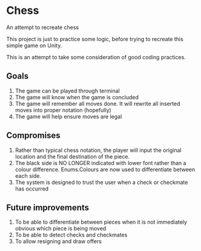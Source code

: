 # Chess

An attempt to recreate chess

This project is just to practice some logic, before trying to recreate this simple game on Unity.

This is an attempt to take some consideration of good coding practices.

## Goals 
1. The game can be played through terminal
2. The game will know when the game is concluded
3. The game will remember all moves done. It will rewrite all inserted moves into proper notation (hopefully)
4. The game will help ensure moves are legal



## Compromises 
1. Rather than typical chess notation, the player will input the original location and the final destination of the piece.
2. The black side is NO LONGER indicated with lower font rather than a colour difference. Enums.Colours are now used to differentiate between each side.
3. The system is designed to trust the user when a check or checkmate has occurred

## Future improvements
1. To be able to differentiate between pieces when it is not immediately obvious which piece is being moved
2. To be able to detect checks and checkmates
3. To allow resigning and draw offers
